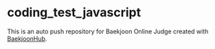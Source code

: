 # coding_test_javascript
This is an auto push repository for Baekjoon Online Judge created with [BaekjoonHub](https://github.com/BaekjoonHub/BaekjoonHub).
